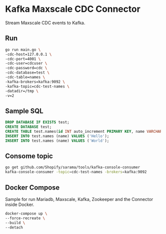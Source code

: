 # Kafka Maxscale CDC Connector

Stream Maxscale CDC events to Kafka.

## Run

```bash
go run main.go \
-cdc-host=127.0.0.1 \
-cdc-port=4001 \
-cdc-user=cdcuser \
-cdc-password=cdc \
-cdc-database=test \
-cdc-table=names \
-kafka-brokers=kafka:9092 \
-kafka-topic=cdc-test-names \
-datadir=/tmp \
-v=2
```

## Sample SQL

```sql
DROP DATABASE IF EXISTS test;
CREATE DATABASE test;
CREATE TABLE test.names(id INT auto_increment PRIMARY KEY, name VARCHAR(20));
INSERT INTO test.names (name) VALUES ('Hello');
INSERT INTO test.names (name) VALUES ('World');
```

## Consome topic

```bash
go get github.com/Shopify/sarama/tools/kafka-console-consumer
kafka-console-consumer -topic=cdc-test-names -brokers=kafka:9092
```

## Docker Compose

Sample for run Mariadb, Maxscale, Kafka, Zookeeper and the Connector inside Docker. 

```bash
docker-compose up \
--force-recreate \
--build \
--detach
```

